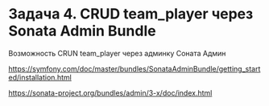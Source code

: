 # Задача 4. CRUD team_player через Sonata Admin Bundle

Возможность CRUN team_player через админку Соната Админ 

https://symfony.com/doc/master/bundles/SonataAdminBundle/getting_started/installation.html

https://sonata-project.org/bundles/admin/3-x/doc/index.html 
